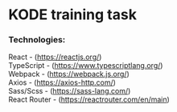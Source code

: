 # KODE training task
### Technologies: 
React - (https://reactjs.org/)<br/>
TypeScript - (https://www.typescriptlang.org/)<br/>
Webpack - (https://webpack.js.org/)<br/>
Axios - (https://axios-http.com/)<br/>
Sass/Scss - (https://sass-lang.com/)<br/>
React Router - (https://reactrouter.com/en/main)

